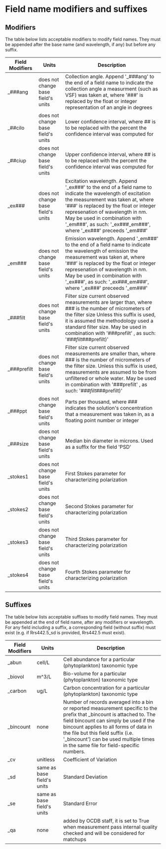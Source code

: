 # Field name modifiers and suffixes

## Modifiers
The table below lists acceptable modifiers to modify field names. They must be appended after the base name (and wavelength, if any) but before any suffix.

| Field Modifiers |  Units |  Description  | 
|------------|--------|---------------|
| _###ang | does not change base field's units | Collection angle. Append '_###ang' to the end of a field name to indicate the collection angle a measurment (such as VSF) was taken at,  where '###' is replaced by the float or integer representation of an angle in degrees |
| _##cilo | does not change base field's units | Lower confidence interval, where ## is to be replaced with the percent the confidence interval was computed for |
| _##ciup | does not change base field's units | Upper confidence interval, where ## is to be replaced with the percent the confidence interval was computed for |
| _ex### | does not change base field's units | Excitation wavelength. Append '_ex###' to the end of a field name to indicate the wavelength of excitation the measurement was taken at, where '###' is replaced by the float or integer represenation of wavelength in nm. May be used in combination with '_em###', as such: '<field>_ex###_em###', where '_ex###' preceeds '_em###' |
| _em### | does not change base field's units | Emission wavelength. Append '_em###' to the end of a field name to indicate the wavelength of emission the measurement was taken at, where '###' is replaced by the float or integer represenation of wavelength in nm. May be used in combination with '_ex###', as such: '<field>_ex###_em###', where '_ex###' preceeds '_em###' |
| _###filt | does not change base field's units | Filter size current observed measurements are larger than, where ### is the number of micrometers of the filter size Unless this suffix is used, it is assumed the methodology used a standard filter size. May be used in combination with '###prefilt' , as such: '<field>_###filt_###prefilt)' |
| _###prefilt | does not change base field's units | Filter size current observed measurements are smaller than, where ### is the number of micrometers of the filter size. Unless this suffix is used, measurements are assumed to be from unfiltered or whole water.  May be used in combination with '###prefilt' , as such: '<field>_###filt_###prefilt)' |
| _###ppt | does not change base field's units | Parts per thousand, where ### indicates the solution's concentration that a measurement was taken in, as a floating point number or integer |
| _###size | does not change base field's units | Median bin diameter in microns. Used as a suffix for the field 'PSD' |
| _stokes1 | does not change base field's units | First Stokes parameter for characterizing polarization |
| _stokes2 | does not change base field's units | Second Stokes parameter for characterizing polarization |
| _stokes3 | does not change base field's units | Third Stokes parameter for characterizing polarization |
| _stokes4 | does not change base field's units | Fourth Stokes parameter for characterizing polarization |

## Suffixes
The table below lists acceptable suffixes to modify field names. They must be appended at the end of field name, after any modifiers or wavelength. For any field including a suffix, a corresponding field (without suffix) must exist (e.g. if Rrs442.5_sd is provided, Rrs442.5 must exist).

| Field Modifiers |  Units |  Description  | 
|------------|--------|---------------|
| _abun | cell/L | Cell abundance for a particular (phytoplankton) taxonomic type | 
| _biovol | m^3/L | Bio-volume for a particular (phytoplankton) taxonomic type | 
| _carbon | ug/L | Carbon concentration for a particular (phytoplankton) taxonomic type | 
| _bincount | none | Number of records averaged into a bin or reported measurement specific to the prefix that _bincount is attached to. The field bincount can simply be used if the bincount applies to all forms of data in the file but this field suffix (i.e. '<field>_bincount') can be used multiple times in the same file for field-specific numbers. | 
| _cv | unitless | Coefficient of Variation |  
| _sd | same as base field's units | Standard Deviation | 
| _se | same as base field's units | Standard Error | 
| _qa | none | added by OCDB staff, it is set to True when measurement pass internal quality checked and will be considered for matchups |